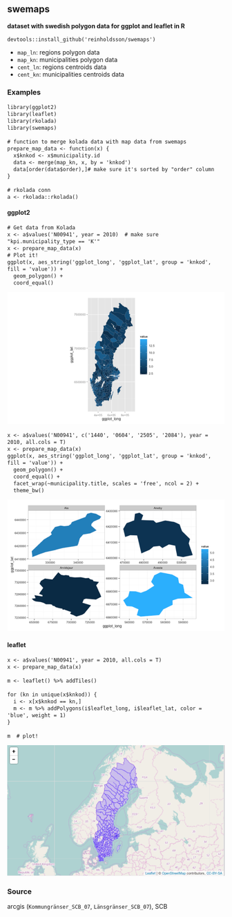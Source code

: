 ## swemaps

**dataset with swedish polygon data for ggplot and leaflet in R**

    devtools::install_github('reinholdsson/swemaps')

- `map_ln`: regions polygon data
- `map_kn`: municipalities polygon data
- `cent_ln`: regions centroids data
- `cent_kn`: municipalities centroids data

### Examples

```{r}
library(ggplot2)
library(leaflet)
library(rkolada)
library(swemaps)

# function to merge kolada data with map data from swemaps
prepare_map_data <- function(x) {
  x$knkod <- x$municipality.id
  data <- merge(map_kn, x, by = 'knkod')
  data[order(data$order),]# make sure it's sorted by "order" column
}

# rkolada conn
a <- rkolada::rkolada()
```

#### ggplot2

```{r}
# Get data from Kolada
x <- a$values('N00941', year = 2010)  # make sure "kpi.municipality_type == 'K'"
x <- prepare_map_data(x)
# Plot it!
ggplot(x, aes_string('ggplot_long', 'ggplot_lat', group = 'knkod', fill = 'value')) +
  geom_polygon() +
  coord_equal()
```

![](/img/example_1.png?raw=true)

```{r}
x <- a$values('N00941', c('1440', '0604', '2505', '2084'), year = 2010, all.cols = T)
x <- prepare_map_data(x)
ggplot(x, aes_string('ggplot_long', 'ggplot_lat', group = 'knkod', fill = 'value')) +
  geom_polygon() +
  coord_equal() +
  facet_wrap(~municipality.title, scales = 'free', ncol = 2) +
  theme_bw()
```

![](/img/example_2.png?raw=true)
  
#### leaflet
```{r}
x <- a$values('N00941', year = 2010, all.cols = T)
x <- prepare_map_data(x)

m <- leaflet() %>% addTiles()

for (kn in unique(x$knkod)) {
  i <- x[x$knkod == kn,]
  m <- m %>% addPolygons(i$leaflet_long, i$leaflet_lat, color = 'blue', weight = 1)
}

m  # plot!
```

![](/img/example_3.png?raw=true)

### Source

arcgis (`Kommungränser_SCB_07`, `Länsgränser_SCB_07`), SCB
